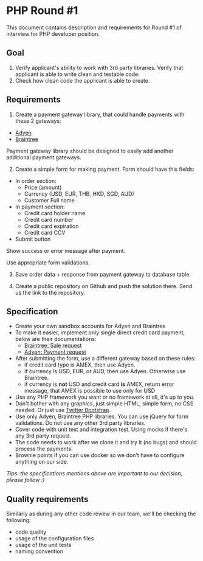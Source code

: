 PHP Round #1
==========

This document contains description and requirements for Round #1 of interview for PHP developer position.

## Goal

1. Verify applicant's ability to work with 3rd party libraries. Verify that applicant is able to write clean and testable code.
2. Check how clean code the applicant is able to create.

## Requirements

1) Create a payment gateway library, that could handle payments with these 2 gateways:
* [Adyen](https://www.adyen.com/)
* [Braintree](https://www.braintreepayments.com/)

Payment gateway library should be designed to easily add another additional payment gateways.

2) Create a simple form for making payment. Form should have this fields:

* In order section:
  * Price (amount)
  * Currency (USD, EUR, THB, HKD, SGD, AUD)
  * Customer Full name
* In payment section:
  * Credit card holder name
  * Credit card number
  * Credit card expiration
  * Credit card CCV
* Submit button

Show success or error message after payment. 

Use appropriate form validations.

3) Save order data + response from payment gateway to database table.

4) Create a public repository on Github and push the solution there. Send us the link to the repository.

## Specification

* Create your own sandbox accounts for Adyen and Braintree
* To make it easier, implement only single direct credit card payment, below are their documentations:
    * [Braintree: Sale request](https://developers.braintreepayments.com/reference/request/transaction/sale/php)
    * [Adyen: Payment request](https://docs.adyen.com/developers/api-reference/payments-api/paymentrequest)
* After submitting the form, use a different gateway based on these rules:
  * if credit card type is AMEX, then use Adyen.
  * if currency is USD, EUR, or AUD, then use Adyen. Otherwise use Braintree.
  * if currency is **not** USD and credit card **is** AMEX, return error message, that AMEX is possible to use only for USD
* Use any PHP framework you want or no framework at all, it's up to you.
* Don't bother with any graphics, just simple HTML, simple form, no CSS needed. Or just use [Twitter Bootstrap](http://getbootstrap.com).
* Use only Adyen, Braintree PHP libraries. You can use jQuery for form validations. Do not use any other 3rd party libraries.
* Cover code with unit test and integration test. Using mocks if there's any 3rd party request.
* The code needs to work after we clone it and try it (no bugs) and should process the payments.
* Brownie points if you can use docker so we don't have to configure anything on our side.

*Tips: the specifications mentions above are important to our decision, please follow :)*

## Quality requirements

Similarly as during any other code review in our team, we'll be checking the following:

* code quality
* usage of the configuration files
* usage of the unit tests
* naming convention
